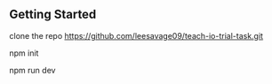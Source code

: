 ## Getting Started

clone the repo
https://github.com/leesavage09/teach-io-trial-task.git

npm init

npm run dev
